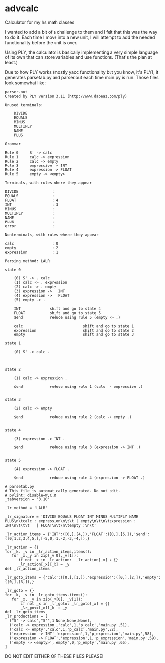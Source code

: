 # advcalc
Calculator for my hs math classes

I wanted to add a bit of a challenge to them and I felt that this was the way to do it. Each time I move into a new unit, I will attempt to add the needed functionality before the unit is over.

Using PLY, the calculator is basically implementing a very simple language of its own that can store variables and use functions. (That's the plan at least.)

Due to how PLY works (mostly yacc functionality but you know, it's PLY), it generates parsetab.py and parser.out each time main.py is run. Those files look somewhat like: 

```
parser.out
Created by PLY version 3.11 (http://www.dabeaz.com/ply)

Unused terminals:

    DIVIDE
    EQUALS
    MINUS
    MULTIPLY
    NAME
    PLUS

Grammar

Rule 0     S' -> calc
Rule 1     calc -> expression
Rule 2     calc -> empty
Rule 3     expression -> INT
Rule 4     expression -> FLOAT
Rule 5     empty -> <empty>

Terminals, with rules where they appear

DIVIDE               : 
EQUALS               : 
FLOAT                : 4
INT                  : 3
MINUS                : 
MULTIPLY             : 
NAME                 : 
PLUS                 : 
error                : 

Nonterminals, with rules where they appear

calc                 : 0
empty                : 2
expression           : 1

Parsing method: LALR

state 0

    (0) S' -> . calc
    (1) calc -> . expression
    (2) calc -> . empty
    (3) expression -> . INT
    (4) expression -> . FLOAT
    (5) empty -> .

    INT             shift and go to state 4
    FLOAT           shift and go to state 5
    $end            reduce using rule 5 (empty -> .)

    calc                           shift and go to state 1
    expression                     shift and go to state 2
    empty                          shift and go to state 3

state 1

    (0) S' -> calc .



state 2

    (1) calc -> expression .

    $end            reduce using rule 1 (calc -> expression .)


state 3

    (2) calc -> empty .

    $end            reduce using rule 2 (calc -> empty .)


state 4

    (3) expression -> INT .

    $end            reduce using rule 3 (expression -> INT .)


state 5

    (4) expression -> FLOAT .

    $end            reduce using rule 4 (expression -> FLOAT .)
```
```
# parsetab.py
# This file is automatically generated. Do not edit.
# pylint: disable=W,C,R
_tabversion = '3.10'

_lr_method = 'LALR'

_lr_signature = 'DIVIDE EQUALS FLOAT INT MINUS MULTIPLY NAME PLUS\n\tcalc : expression\n\t\t | empty\n\t\n\texpression : INT\n\t\t\t   | FLOAT\n\t\n\tempty :\n\t'
    
_lr_action_items = {'INT':([0,],[4,]),'FLOAT':([0,],[5,]),'$end':([0,1,2,3,4,5,],[-5,0,-1,-2,-3,-4,]),}

_lr_action = {}
for _k, _v in _lr_action_items.items():
   for _x,_y in zip(_v[0],_v[1]):
      if not _x in _lr_action:  _lr_action[_x] = {}
      _lr_action[_x][_k] = _y
del _lr_action_items

_lr_goto_items = {'calc':([0,],[1,]),'expression':([0,],[2,]),'empty':([0,],[3,]),}

_lr_goto = {}
for _k, _v in _lr_goto_items.items():
   for _x, _y in zip(_v[0], _v[1]):
       if not _x in _lr_goto: _lr_goto[_x] = {}
       _lr_goto[_x][_k] = _y
del _lr_goto_items
_lr_productions = [
  ("S' -> calc","S'",1,None,None,None),
  ('calc -> expression','calc',1,'p_calc','main.py',51),
  ('calc -> empty','calc',1,'p_calc','main.py',52),
  ('expression -> INT','expression',1,'p_expression','main.py',58),
  ('expression -> FLOAT','expression',1,'p_expression','main.py',59),
  ('empty -> <empty>','empty',0,'p_empty','main.py',65),
]
```

DO NOT EDIT EITHER OF THESE FILES PLEASE!
